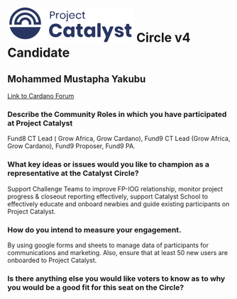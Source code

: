 # ![Project Catalyst](../assets/catalyst.svg) Circle v4 Candidate #

## Mohammed Mustapha Yakubu ##

[Link to Cardano Forum](https://forum.cardano.org/t/mohammed-mustapha-yakubu-platform-statement/109215)

### Describe the Community Roles in which you have participated at Project Catalyst ###

Fund8 CT Lead ( Grow Africa, Grow Cardano), Fund9 CT Lead (Grow Africa, Grow Cardano), Fund9 Proposer, Fund9 PA.

### What key ideas or issues would you like to champion as a representative at the Catalyst Circle? ###

Support Challenge Teams to improve FP-IOG relationship, monitor project progress & closeout reporting effectively, support Catalyst School to effectively educate and onboard newbies and guide existing participants on Project Catalyst.

### How do you intend to measure your engagement. ###

By using google forms and sheets to manage data of participants for communications and marketing. Also, ensure that at least 50 new users are onboarded to Project Catalyst.

### Is there anything else you would like voters to know as to why you would be a good fit for this seat on the Circle? ###

